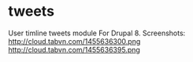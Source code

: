 # tweets
User timline tweets module For Drupal 8.
Screenshots:
http://cloud.tabvn.com/1455636300.png
http://cloud.tabvn.com/1455636395.png
